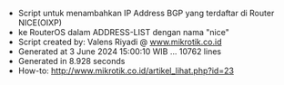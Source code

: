 - Script untuk menambahkan IP Address BGP yang terdaftar di Router NICE(OIXP)
- ke RouterOS dalam ADDRESS-LIST dengan nama "nice"
- Script created by: Valens Riyadi @ www.mikrotik.co.id
- Generated at 3 June 2024 15:00:10 WIB ... 10762 lines
- Generated in 8.928 seconds
- How-to: http://www.mikrotik.co.id/artikel_lihat.php?id=23
